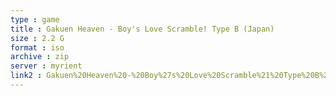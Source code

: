 ```yaml
---
type : game
title : Gakuen Heaven - Boy's Love Scramble! Type B (Japan)
size : 2.2 G
format : iso
archive : zip
server : myrient
link2 : Gakuen%20Heaven%20-%20Boy%27s%20Love%20Scramble%21%20Type%20B%20%28Japan%29
---
```

